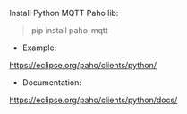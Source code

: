 Install Python MQTT Paho lib:

> pip install paho-mqtt


- Example:

https://eclipse.org/paho/clients/python/

- Documentation:

https://eclipse.org/paho/clients/python/docs/